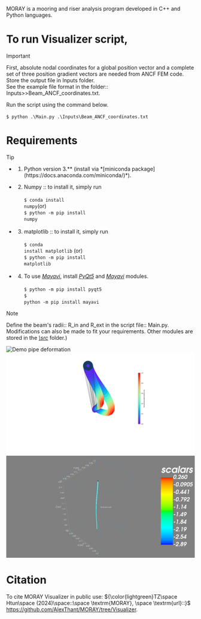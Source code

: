 MORAY is a mooring and riser analysis program developed in C++ and Python languages.

# To run Visualizer script, 
>[!IMPORTANT]
><p>First, absolute nodal coordinates for a global position vector and a complete set of three position gradient vectors are needed from ANCF FEM code. Store the output file in Inputs folder.<br>
>See the example file format in the folder:: Inputs>>Beam_ANCF_coordinates.txt.</p>

<p>Run the script using the command below.</p>
<code>$ python .\Main.py .\Inputs\Beam_ANCF_coordinates.txt</code>

 # Requirements
 >[!TIP]
 > - 1. <p> Python version 3.** (install via *[miniconda package](https://docs.anaconda.com/miniconda/)*).<br>
 > - 2. Numpy :: to install it, simply run<br><br>
 ><code>$ conda install numpy</code>(or)<br>
 ><code>$ python -m pip install numpy</code><br><br>
 > - 3. matplotlib :: to install it, simply run<br><br>
 ><code>$ conda install matplotlib</code> (or)<br> 
 ><code>$ python -m pip install matplotlib</code><br><br>
 > - 4. To use *[Mayavi](https://mayavi.readthedocs.io/en/latest/)*, install *[PyQt5](https://pypi.org/project/PyQt5/)* and *[Mayavi](https://mayavi.readthedocs.io/en/latest/)* modules.<br><br>
><code>$ python -m pip install pyqt5</code><br>
><code>$ python -m pip install mayavi</code></p>

 >[!NOTE]
 >Define the beam's radii:: R_in and R_ext in the script file:: Main.py.
 >Modifications can also be made to fit your requirements. Other modules are stored in the *[\src](https://github.com/AlexThant/MORAY/blob/Visualizer/Visualizer/src)* folder.)


![Demo pipe deformation](https://github.com/AlexThant/MORAY/blob/Visualizer/Visualizer/Drill_pipe_demo_display.png?raw=true)
![Demo_twisted_pipe](https://github.com/AlexThant/MORAY/blob/Visualizer/Visualizer/Demo_twisted_ANCF_pipe.png?raw=true)
![Demo pipe deformation in Mayavi](https://github.com/AlexThant/MORAY/blob/Visualizer/ANCF_pipe_snapshot.png?raw=true)


# Citation
To cite MORAY Visualizer in public use:
${\color{lightgreen}TZ\space Htun\space (2024)\space::\space \textrm{MORAY}, \space \textrm{url}::}$ https://github.com/AlexThant/MORAY/tree/Visualizer.

